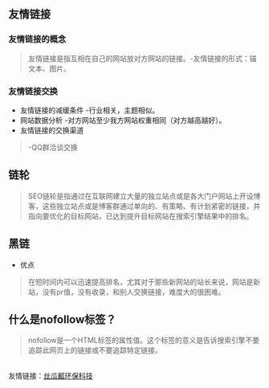 ## 友情链接
### 友情链接的概念
> 友情链接是指互相在自己的网站放对方网站的链接。-友情链接的形式：锚文本、图片。
### 友情链接交换
+ 友情链接的减缓条件 -行业相关，主题相似。
+ 网站数据分析 -对方网站至少我方网站权重相同（对方越高越好）。
+ 友情链接的交换渠道
> -QQ群洽谈交换
## 链轮
> SEO链轮是指通过在互联网建立大量的独立站点或是各大门户网站上开设博客，这些独立站点或是博客群通过单向的、有策略、有计划紧密的链接，并指向要优化的目标网站，已达到提升目标网站在搜索引擎结果中的排名。
## 黑链
+ 优点
> 在短时间内可以迅速提高排名，尤其对于那些新网站的站长来说，网站是新站，没有pr值，没有收录，和别人交换链接，难度大的很困难。
## 什么是nofollow标签？
> nofollow是一个HTML标签的属性值。这个标签的意义是告诉搜索引擎不要追踪此网页上的链接或不要追踪特定链接。
<br>
友情链接：<a href="http://www.baidu.com">丝瓜瓤环保科技</a>
